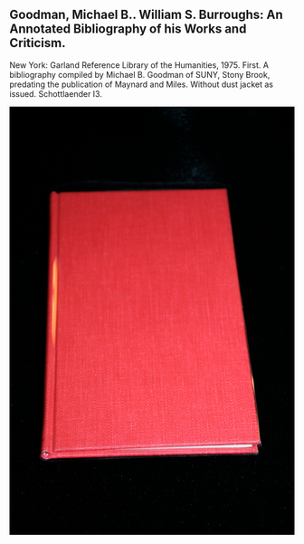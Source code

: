 ## Goodman, Michael B.. William S. Burroughs: An Annotated Bibliography of his Works and Criticism.

New York: Garland Reference Library of the Humanities, 1975. First. A bibliography compiled by Michael B. Goodman of SUNY, Stony Brook, predating the publication of Maynard and Miles. Without dust jacket as issued. Schottlaender I3.

![William S. Burroughs: An Annotated Bibliography of his Works and Criticism](../assets/images/william-s-burroughs-an-annot-1.jpg)
